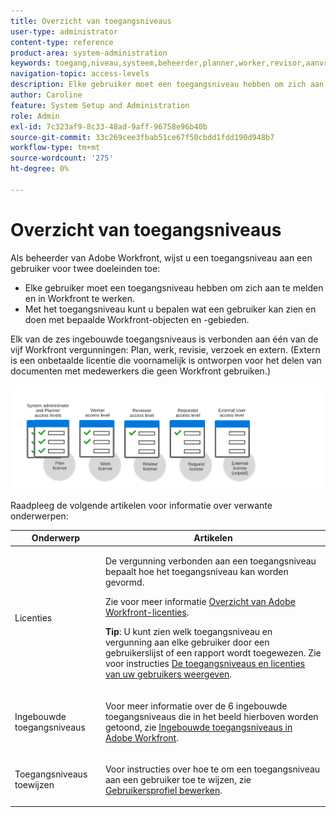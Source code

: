 ```yaml
---
title: Overzicht van toegangsniveaus
user-type: administrator
content-type: reference
product-area: system-administration
keywords: toegang,niveau,systeem,beheerder,planner,worker,revisor,aanvrager,extern,gebruiker
navigation-topic: access-levels
description: Elke gebruiker moet een toegangsniveau hebben om zich aan te melden en in Workfront te werken. Met het toegangsniveau kunt u bepalen wat een gebruiker kan zien en doen met bepaalde Workfront-objecten en -gebieden. Elk van de zes ingebouwde toegangsniveaus is verbonden aan één van de vijf Workfront vergunningen, die Plan, het Werk, het Overzicht, Verzoek, en Extern zijn.
author: Caroline
feature: System Setup and Administration
role: Admin
exl-id: 7c323af9-8c33-48ad-9aff-96758e96b40b
source-git-commit: 33c269cee3fbab51ce67f50cbdd1fdd190d948b7
workflow-type: tm+mt
source-wordcount: '275'
ht-degree: 0%

---
```


# Overzicht van toegangsniveaus

Als beheerder van Adobe Workfront, wijst u een toegangsniveau aan een gebruiker voor twee doeleinden toe:

* Elke gebruiker moet een toegangsniveau hebben om zich aan te melden en in Workfront te werken.
* Met het toegangsniveau kunt u bepalen wat een gebruiker kan zien en doen met bepaalde Workfront-objecten en -gebieden.

Elk van de zes ingebouwde toegangsniveaus is verbonden aan één van de vijf Workfront vergunningen: Plan, werk, revisie, verzoek en extern. (Extern is een onbetaalde licentie die voornamelijk is ontworpen voor het delen van documenten met medewerkers die geen Workfront gebruiken.)

![](assets/access-levels-and-licenses-old.png)

Raadpleeg de volgende artikelen voor informatie over verwante onderwerpen:

<table style="table-layout:auto"> 
 <col> 
 <col> 
 <thead> 
  <tr> 
   <th>Onderwerp</th> 
   <th>Artikelen</th> 
  </tr> 
 </thead> 
 <tbody> 
  <tr> 
   <td>Licenties</td> 
   <td> <p>De vergunning verbonden aan een toegangsniveau bepaalt hoe het toegangsniveau kan worden gevormd.</p> <p>Zie voor meer informatie <a href="../../../administration-and-setup/add-users/access-levels-and-object-permissions/wf-licenses.md" class="MCXref xref">Overzicht van Adobe Workfront-licenties</a>.</p> <p><strong>Tip</strong>: U kunt zien welk toegangsniveau en vergunning aan elke gebruiker door een gebruikerslijst of een rapport wordt toegewezen. Zie voor instructies <a href="../../../administration-and-setup/add-users/access-levels-and-object-permissions/list-access-levels-and-licenses-for-your-users.md" class="MCXref xref">De toegangsniveaus en licenties van uw gebruikers weergeven</a>.</p> </td> 
  </tr> 
  <tr> 
   <td>Ingebouwde toegangsniveaus</td> 
   <td> <p>Voor meer informatie over de 6 ingebouwde toegangsniveaus die in het beeld hierboven worden getoond, zie <a href="../../../administration-and-setup/add-users/access-levels-and-object-permissions/default-access-levels-in-workfront.md" class="MCXref xref">Ingebouwde toegangsniveaus in Adobe Workfront</a>.</p> </td> 
  </tr> 
  <tr> 
   <td>Toegangsniveaus toewijzen</td> 
   <td> <p>Voor instructies over hoe te om een toegangsniveau aan een gebruiker toe te wijzen, zie <a href="../../../administration-and-setup/add-users/create-and-manage-users/edit-a-users-profile.md" class="MCXref xref">Gebruikersprofiel bewerken</a>.</p> </td> 
  </tr> 
  <!--
  <tr> 
   <td>Access levels and proofing</td> 
   <td> <p>Your users' access levels can affect proofing for each permission profile. For more information, see the section in the article .</p> </td> 
  </tr> 
  -->
 </tbody> 
</table>
